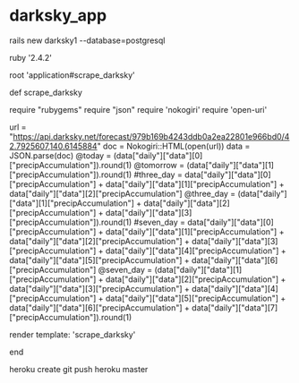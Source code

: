# darksky_app

rails new darksky1 --database=postgresql

ruby '2.4.2'

root 'application#scrape_darksky'


def scrape_darksky

require "rubygems"
require "json"
require 'nokogiri'
require 'open-uri'


url = "https://api.darksky.net/forecast/979b169b4243ddb0a2ea22801e966bd0/42.7925607,140.6145884"
doc = Nokogiri::HTML(open(url))
data = JSON.parse(doc)
@today = (data["daily"]["data"][0]["precipAccumulation"]).round(1)
@tomorrow = (data["daily"]["data"][1]["precipAccumulation"]).round(1)
#three_day = data["daily"]["data"][0]["precipAccumulation"] + data["daily"]["data"][1]["precipAccumulation"] + data["daily"]["data"][2]["precipAccumulation"] 
@three_day = (data["daily"]["data"][1]["precipAccumulation"] + data["daily"]["data"][2]["precipAccumulation"] + data["daily"]["data"][3]["precipAccumulation"]).round(1) 
#seven_day = data["daily"]["data"][0]["precipAccumulation"] + data["daily"]["data"][1]["precipAccumulation"] + data["daily"]["data"][2]["precipAccumulation"] + data["daily"]["data"][3]["precipAccumulation"] + data["daily"]["data"][4]["precipAccumulation"] + data["daily"]["data"][5]["precipAccumulation"] + data["daily"]["data"][6]["precipAccumulation"]
@seven_day = (data["daily"]["data"][1]["precipAccumulation"] + data["daily"]["data"][2]["precipAccumulation"] + data["daily"]["data"][3]["precipAccumulation"] + data["daily"]["data"][4]["precipAccumulation"] + data["daily"]["data"][5]["precipAccumulation"] + data["daily"]["data"][6]["precipAccumulation"] + data["daily"]["data"][7]["precipAccumulation"]).round(1)

render template: 'scrape_darksky'

end

<git repo>

heroku create
git push heroku master







